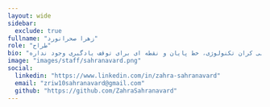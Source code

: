 ```yaml
---
layout: wide
sidebar:
  exclude: true
fullname: "زهرا صحرانورد"
role: "طراح"
bio: "سلام. زهرا هستم دانشجوی کنجکاو رشته مهندسی نرم افزار. با اشتیاقی بی اندازه، بیشتر وقتم رو به یادگیری مهارت های جدید و به چالش کشیدن خودم اختصاص میدم. عمیقا باور دارم که در دنیای بی کران تکنولوژی، خط پایان و نقطه ای برای توقف یادگیری وجود نداره! \n\n\nبه طور کلی، زندگی من به دو بخش هنری و فنی تقسیم میشه. طرح های گرافیکی من جنبه‌ی هنری‌ زندگی‌ام هست که باعث میشه جهان رو رنگارنگ ببینم و با عشق ایده هام رو به تصویر بکشم. همینطور اشتراک بین علاقه‌ی دیرینه و رشته تحصیلی‌ام راه من رو به دنیای جذاب هوش مصنوعی، علم داده و شبکه های عصبی باز کرد که در نتیجه عمده‌ی فعالیتم در این حوزه متمرکز شده.\n\n\nمن معتقدم که ترکیب علم، فناوری و هنر به همراه تفکر خارج از چارچوب، میتونه دنیا رو به جای بهتری تبدیل کنه :)"
image: "images/staff/sahranavard.png"
social:
  linkedin: "https://www.linkedin.com/in/zahra-sahranavard"
  email: "zriw10sahranavard@gmail.com"
  github: "https://github.com/ZahraSahranavard"
---
```


